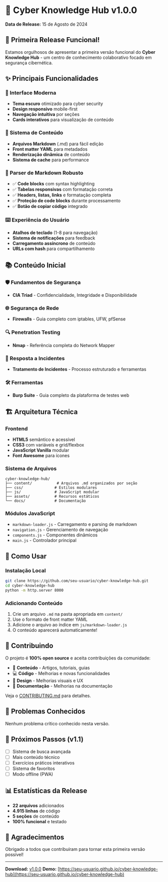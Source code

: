 # 🎉 Cyber Knowledge Hub v1.0.0

**Data de Release:** 15 de Agosto de 2024

## 🚀 Primeira Release Funcional!

Estamos orgulhosos de apresentar a primeira versão funcional do **Cyber Knowledge Hub** - um centro de conhecimento colaborativo focado em segurança cibernética.

## ✨ Principais Funcionalidades

### 🎨 Interface Moderna
- **Tema escuro** otimizado para cyber security
- **Design responsivo** mobile-first
- **Navegação intuitiva** por seções
- **Cards interativos** para visualização de conteúdo

### 📝 Sistema de Conteúdo
- **Arquivos Markdown** (.md) para fácil edição
- **Front matter YAML** para metadados
- **Renderização dinâmica** de conteúdo
- **Sistema de cache** para performance

### 🔧 Parser de Markdown Robusto
- ✅ **Code blocks** com syntax highlighting
- ✅ **Tabelas responsivas** com formatação correta
- ✅ **Headers, listas, links** e formatação completa
- ✅ **Proteção de code blocks** durante processamento
- ✅ **Botão de copiar código** integrado

### ⌨️ Experiência do Usuário
- **Atalhos de teclado** (1-8 para navegação)
- **Sistema de notificações** para feedback
- **Carregamento assíncrono** de conteúdo
- **URLs com hash** para compartilhamento

## 📚 Conteúdo Inicial

### 🛡️ Fundamentos de Segurança
- **CIA Triad** - Confidencialidade, Integridade e Disponibilidade

### 🌐 Segurança de Rede
- **Firewalls** - Guia completo com iptables, UFW, pfSense

### 🔍 Penetration Testing
- **Nmap** - Referência completa do Network Mapper

### 🚨 Resposta a Incidentes
- **Tratamento de Incidentes** - Processo estruturado e ferramentas

### 🛠️ Ferramentas
- **Burp Suite** - Guia completo da plataforma de testes web

## 🏗️ Arquitetura Técnica

### Frontend
- **HTML5** semântico e acessível
- **CSS3** com variáveis e grid/flexbox
- **JavaScript Vanilla** modular
- **Font Awesome** para ícones

### Sistema de Arquivos
```
cyber-knowledge-hub/
├── content/           # Arquivos .md organizados por seção
├── css/              # Estilos modulares
├── js/               # JavaScript modular
├── assets/           # Recursos estáticos
└── docs/             # Documentação
```

### Módulos JavaScript
- `markdown-loader.js` - Carregamento e parsing de markdown
- `navigation.js` - Gerenciamento de navegação
- `components.js` - Componentes dinâmicos
- `main.js` - Controlador principal

## 🚀 Como Usar

### Instalação Local
```bash
git clone https://github.com/seu-usuario/cyber-knowledge-hub.git
cd cyber-knowledge-hub
python -m http.server 8000
```

### Adicionando Conteúdo
1. Crie um arquivo `.md` na pasta apropriada em `content/`
2. Use o formato de front matter YAML
3. Adicione o arquivo ao índice em `js/markdown-loader.js`
4. O conteúdo aparecerá automaticamente!

## 🤝 Contribuindo

O projeto é **100% open source** e aceita contribuições da comunidade:

- 📝 **Conteúdo** - Artigos, tutoriais, guias
- 💻 **Código** - Melhorias e novas funcionalidades
- 🎨 **Design** - Melhorias visuais e UX
- 📖 **Documentação** - Melhorias na documentação

Veja o [CONTRIBUTING.md](CONTRIBUTING.md) para detalhes.

## 🐛 Problemas Conhecidos

Nenhum problema crítico conhecido nesta versão.

## 🔮 Próximos Passos (v1.1)

- [ ] Sistema de busca avançada
- [ ] Mais conteúdo técnico
- [ ] Exercícios práticos interativos
- [ ] Sistema de favoritos
- [ ] Modo offline (PWA)

## 📊 Estatísticas da Release

- **22 arquivos** adicionados
- **4.915 linhas** de código
- **5 seções** de conteúdo
- **100% funcional** e testado

## 🙏 Agradecimentos

Obrigado a todos que contribuíram para tornar esta primeira versão possível!

---

**Download:** [v1.0.0](https://github.com/seu-usuario/cyber-knowledge-hub/releases/tag/v1.0.0)
**Demo:** [https://seu-usuario.github.io/cyber-knowledge-hub](https://seu-usuario.github.io/cyber-knowledge-hub)
